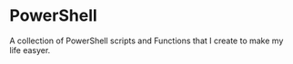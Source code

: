 # PowerShell
A collection of PowerShell scripts and Functions that I create to make my life easyer.
